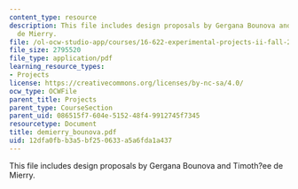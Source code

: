 ```yaml
---
content_type: resource
description: This file includes design proposals by Gergana Bounova and Timoth?ee
  de Mierry.
file: /ol-ocw-studio-app/courses/16-622-experimental-projects-ii-fall-2003/12dfa0fbb3a5bf250633a5a6fda1a437_demierry_bounova.pdf
file_size: 2795520
file_type: application/pdf
learning_resource_types:
- Projects
license: https://creativecommons.org/licenses/by-nc-sa/4.0/
ocw_type: OCWFile
parent_title: Projects
parent_type: CourseSection
parent_uid: 086515f7-604e-5152-48f4-9912745f7345
resourcetype: Document
title: demierry_bounova.pdf
uid: 12dfa0fb-b3a5-bf25-0633-a5a6fda1a437
---
```

This file includes design proposals by Gergana Bounova and Timoth?ee de Mierry.